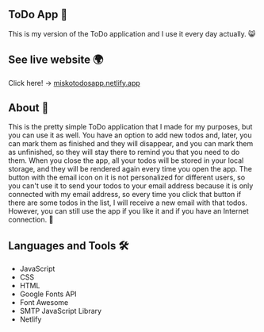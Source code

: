 
## ToDo App 📑

This is my version of the ToDo application and I use it 
every day actually. 😸
## See live website 🌍

Click here! -> [miskotodosapp.netlify.app](https://miskotodosapp.netlify.app/)


## About 🚀

This is the pretty simple ToDo application that I made for my 
purposes, but you can use it as well. You have an option to 
add new todos and, later, you can mark them as finished and 
they will disappear, and you can mark them as unfinished, so 
they will stay there to remind you that you need to do them. 
When you close the app, all your todos will be stored in your 
local storage, and they will be rendered again every time you 
open the app. The button with the email icon on it is not 
personalized for different users, so you can't use it to send 
your todos to your email address because it is only connected 
with my email address, so every time you click that button if 
there are some todos in the list, I will receive a new email 
with that todos. However, you can still use the app if you 
like it and if you have an Internet connection. 🤗
## Languages and Tools 🛠

- JavaScript
- CSS
- HTML
- Google Fonts API
- Font Awesome
- SMTP JavaScript Library
- Netlify

